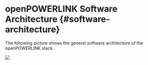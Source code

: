 openPOWERLINK Software Architecture {#software-architecture}
===================================

The following picture shows the generel software architecture of the openPOWERLINK
stack.

![](../../images/openpowerlink_architecture.png)
